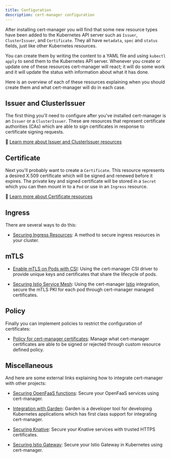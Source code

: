 ```yaml
---
title: Configuration
description: cert-manager configuration
---
```


After installing cert-manager you will find that some new resource types have been added to the Kubernetes API server
such as `Issuer`, `ClusterIssuer`, and `Certificate`.
They all have `metadata`, `spec` and `status` fields, just like other Kubernetes resources.

You can create them by writing the content to a YAML file and using `kubectl apply` to send them to the Kubernetes API server.
Whenever you create or update one of these resources cert-manager will react;
it will do some work and it will update the status with information about what it has done.

Here is an overview of each of these resources explaining when you should create them and what cert-manager will do in each case.

## Issuer and ClusterIssuer

The first thing you'll need to configure after you've installed cert-manager is an `Issuer` or a `ClusterIssuer`.
These are resources that represent certificate authorities (CAs)
which are able to sign certificates in response to certificate signing requests.

📖 [Learn more about Issuer and ClusterIssuer resources](issuer-and-clusterissuer-resources/README.md)

## Certificate

Next you'll probably want to create a `Certificate`.
This resource represents a desired X.509 certificate which will be signed and renewed before it expires.
The private key and signed certificate will be stored in a `Secret` which you can then mount in to a `Pod`
or use in an `Ingress` resource.

📖 [Learn more about Certificate resources](certificate-resources.md)

## Ingress

There are several ways to do this:

- [Securing Ingress Resources](./securing-ingress.md): A method to secure ingress resources
  in your cluster.

## mTLS

- [Enable mTLS on Pods with CSI](./csi.md): Using the cert-manager CSI
  driver to provide unique keys and certificates that share the lifecycle of
  pods.

- [Securing Istio Service Mesh](./istio.md): Using the cert-manager
  [Istio](https://istio.io) integration, secure the mTLS PKI for each pod
  through cert-manager managed certificates.


## Policy

Finally you can implement policies to restrict the configuration of certificates:

- [Policy for cert-manager certificates](./approver-policy.md): Manage
  what cert-manager certificates are able to be signed or rejected through
  custom resource defined policy.

## Miscellaneous

And here are some external links explaining how to integrate cert-manager with other projects:

- [Securing OpenFaaS functions](https://docs.openfaas.com/reference/ssl/kubernetes-with-cert-manager/):
  Secure your OpenFaaS services using cert-manager.

- [Integration with Garden](https://docs.garden.io/guides/cert-manager-integration): Garden is a
  developer tool for developing Kubernetes applications which has first class
  support for integrating cert-manager.

- [Securing Knative](https://knative.dev/docs/serving/using-auto-tls/): Secure
  your Knative services with trusted HTTPS certificates.

- [Securing Istio Gateway](https://istio.io/docs/tasks/traffic-management/ingress/ingress-certmgr/):
  Secure your Istio Gateway in Kubernetes using cert-manager.
